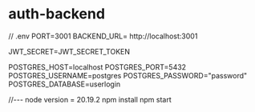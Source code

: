 # auth-backend

// .env
PORT=3001
BACKEND_URL= http://localhost:3001

JWT_SECRET=JWT_SECRET_TOKEN

POSTGRES_HOST=localhost
POSTGRES_PORT=5432
POSTGRES_USERNAME=postgres
POSTGRES_PASSWORD="password"
POSTGRES_DATABASE=userlogin

//---
node version  = 20.19.2
npm install
npm start